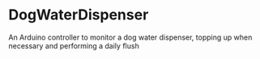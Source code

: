 # DogWaterDispenser
An Arduino controller to monitor a dog water dispenser, topping up when necessary and performing a daily flush
